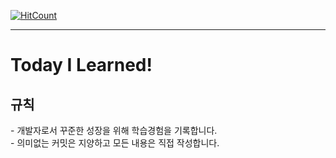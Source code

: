 
[![HitCount](http://hits.dwyl.io/junwoo45/TIL.svg)](http://hits.dwyl.io/junwoo45/TIL)


<hr>
<h1>Today I Learned!</h1>

<h2>규칙</h2>
- 개발자로서 꾸준한 성장을 위해 학습경험을 기록합니다.<br>
- 의미없는 커밋은 지양하고 모든 내용은 직접 작성합니다.
